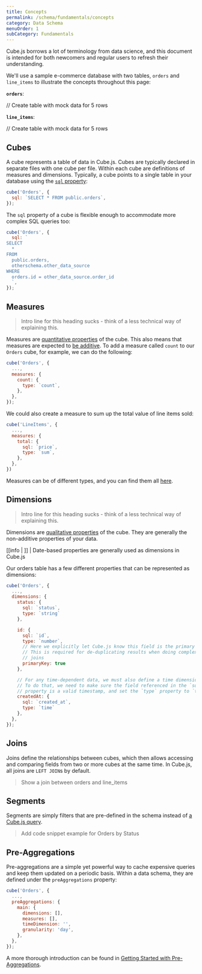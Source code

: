 ```yaml
---
title: Concepts
permalink: /schema/fundamentals/concepts
category: Data Schema
menuOrder: 1
subCategory: Fundamentals
---
```


Cube.js borrows a lot of terminology from data science, and this document is
intended for both newcomers and regular users to refresh their understanding.

We'll use a sample e-commerce database with two tables, `orders` and
`line_items` to illustrate the concepts throughout this page:

**`orders`**:

// Create table with mock data for 5 rows

**`line_items`**:

// Create table with mock data for 5 rows

## Cubes

A cube represents a table of data in Cube.js. Cubes are typically declared in
separate files with one cube per file. Within each cube are definitions of
measures and dimensions. Typically, a cube points to a single table in your
database using the [`sql` property][ref-schema-ref-sql]:

```javascript
cube('Orders', {
  sql: `SELECT * FROM public.orders`,
});
```

The `sql` property of a cube is flexible enough to accommodate more complex SQL
queries too:

```javascript
cube('Orders', {
  sql: `
SELECT
  *
FROM
  public.orders,
  otherschema.other_data_source
WHERE
  orders.id = other_data_source.order_id
  `,
});
```

## Measures

> Intro line for this heading sucks - think of a less technical way of explaining this.

Measures are [quantitative properties][wiki-quantitative] of the cube. This also
means that measures are expected to [be additive][ref-caching-additive]. To add
a measure called `count` to our `Orders` cube, for example, we can do the
following:

```javascript
cube('Orders', {
  ...,
  measures: {
    count: {
      type: `count`,
    },
  },
});
```

We could also create a measure to sum up the total value of line items sold:

```javascript
cube('LineItems', {
  ...,
  measures: {
    total: {
      sql: `price`,
      type: `sum`,
    },
  },
})
```

Measures can be of different types, and you can find them all
[here][ref-schema-measure-types].

## Dimensions

> Intro line for this heading sucks - think of a less technical way of explaining this.

Dimensions are [qualitative properties][wiki-qualitative] of the cube. They are
generally the non-additive properties of your data.

<!-- prettier-ignore-start -->
[[info | ]]
| Date-based properties are generally used as dimensions in Cube.js
<!-- prettier-ignore-end -->

Our orders table has a few different properties that can be represented as
dimensions:

```javascript
cube('Orders', {
  ...,
  dimensions: {
    status: {
      sql: `status`,
      type: `string`
    },

    id: {
      sql: `id`,
      type: `number`,
      // Here we explicitly let Cube.js know this field is the primary key
      // This is required for de-duplicating results when doing complex
      // joins
      primaryKey: true
    },

    // For any time-dependent data, we must also define a time dimension.
    // To do that, we need to make sure the field referenced in the `sql`
    // property is a valid timestamp, and set the `type` property to `time`
    createdAt: {
      sql: `created_at`,
      type: `time`
    },
  },
});
```

## Joins

Joins define the relationships between cubes, which then allows accessing and
comparing fields from two or more cubes at the same time. In Cube.js, all joins
are `LEFT JOIN`s by default.

> Show a join between orders and line_items

## Segments

Segments are simply filters that are pre-defined in the schema instead of [a
Cube.js query][ref-backend-query-filters].

> Add code snippet example for Orders by Status

## Pre-Aggregations

Pre-aggregations are a simple yet powerful way to cache expensive queries and
keep them updated on a periodic basis. Within a data schema, they are defined
under the `preAggregations` property:

```javascript
cube('Orders', {
  ...,
  preAggregations: {
    main: {
      dimensions: [],
      measures: [],
      timeDimension: '',
      granularity: 'day',
    },
  },
});
```

A more thorough introduction can be found in [Getting Started with
Pre-Aggregations][ref-caching-preaggs-intro].

[ref-backend-query-filters]: /query-format#filters-format
[ref-caching-additive]:
  /caching/pre-aggregations/getting-started#ensuring-pre-aggregations-are-targeted-by-queries-additivity
[ref-caching-nonadditive]:
  /caching/pre-aggregations/getting-started#ensuring-pre-aggregations-are-targeted-by-queries-non-additivity
[ref-caching-preaggs-intro]: /caching/pre-aggregations/getting-started
[ref-schema-measure-types]: /types-and-formats#measures-types
[ref-schema-ref-sql]: /cube#parameters-sql
[self-dimensions]: #dimensions
[self-measures]: #measures
[wiki-qualitative]: https://en.wikipedia.org/wiki/Qualitative_property
[wiki-quantitative]: https://en.wikipedia.org/wiki/Quantitative_research
